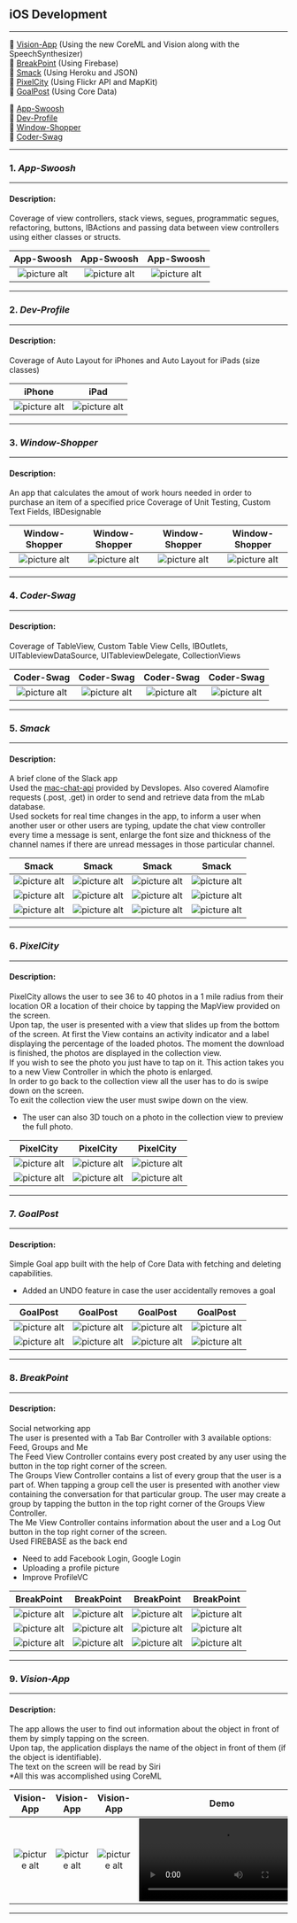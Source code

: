 ## iOS Development ##

- - - -

📌 [Vision-App](https://github.com/andrei-blaj/iOS#9-vision-app) (Using the new CoreML and Vision along with the SpeechSynthesizer) <br />
📌 [BreakPoint](https://github.com/andrei-blaj/iOS#8-breakpoint) (Using Firebase) <br />
📌 [Smack](https://github.com/andrei-blaj/iOS#5-smack) (Using Heroku and JSON) <br />
📌 [PixelCity](https://github.com/andrei-blaj/iOS#6-pixelcity) (Using Flickr API and MapKit) <br />
📌 [GoalPost](https://github.com/andrei-blaj/iOS#7-goalpost) (Using Core Data) <br />


📌 [App-Swoosh](https://github.com/andrei-blaj/iOS#1-app-swoosh) <br />
📌 [Dev-Profile](https://github.com/andrei-blaj/iOS#2-dev-profile) <br />
📌 [Window-Shopper](https://github.com/andrei-blaj/iOS#3-window-shopper) <br />
📌 [Coder-Swag](https://github.com/andrei-blaj/iOS#4-coder-swag) <br />

- - - -

### __1.__ _App-Swoosh_ ###

- - - -

#### Description: ####
Coverage of view controllers, stack views, segues, programmatic segues, refactoring, buttons, IBActions and passing data between view controllers using either classes or structs.  

App-Swoosh             	                           									                     		     | App-Swoosh                                                                                                                 | App-Swoosh
:-----------------------------------------------------------------------------------------------------------------------------------------------------------:|:-------------------------------------------------------------------------------------------------------------------------------------------------------------:|:-------------------------------------------------------------------------------------------------------------------------------------------------------------:
![picture alt](https://github.com/andrei-blaj/iOS/blob/master/iOS%2011%20&%20Swift%204/app-swoosh/Screenshots/1.png?raw=true "First screen") | ![picture alt](https://github.com/andrei-blaj/iOS/blob/master/iOS%2011%20&%20Swift%204/app-swoosh/Screenshots/2.png?raw=true "Second screen") | ![picture alt](https://github.com/andrei-blaj/iOS/blob/master/iOS%2011%20&%20Swift%204/app-swoosh/Screenshots/3.png?raw=true "Third screen")

- - - -

### __2.__ _Dev-Profile_ ###

- - - -

#### Description: ####
Coverage of Auto Layout for iPhones and Auto Layout for iPads (size classes)

iPhone	                           									                     		   	             | iPad
:-----------------------------------------------------------------------------------------------------------------------------------------------------------:|:-------------------------------------------------------------------------------------------------------------------------------------------------------------:
![picture alt](https://github.com/andrei-blaj/iOS/blob/master/iOS%2011%20&%20Swift%204/dev-profile/Screenshots/1.png?raw=true "First screen") | ![picture alt](https://github.com/andrei-blaj/iOS/blob/master/iOS%2011%20&%20Swift%204/dev-profile/Screenshots/2.png?raw=true "Second screen")

- - - -

### __3.__ _Window-Shopper_ ###

- - - -

#### Description: ####
An app that calculates the amout of work hours needed in order to purchase an item of a specified price
Coverage of Unit Testing, Custom Text Fields, IBDesignable

Window-Shopper                                                                                                                  | Window-Shopper                                                                                                                  | Window-Shopper                                                                                                                  | Window-Shopper
:-----------------------------------------------------------------------------------------------------------------------------------------------------------:|:-------------------------------------------------------------------------------------------------------------------------------------------------------------:|:-----------------------------------------------------------------------------------------------------------------------------------------------------------:|:-------------------------------------------------------------------------------------------------------------------------------------------------------------:
![picture alt](https://github.com/andrei-blaj/iOS/blob/master/iOS%2011%20&%20Swift%204/window-shopper/Screenshots/1.png?raw=true "First screen") | ![picture alt](https://github.com/andrei-blaj/iOS/blob/master/iOS%2011%20&%20Swift%204/window-shopper/Screenshots/2.png?raw=true "Second screen") | ![picture alt](https://github.com/andrei-blaj/iOS/blob/master/iOS%2011%20&%20Swift%204/window-shopper/Screenshots/3.png?raw=true "Third screen") | ![picture alt](https://github.com/andrei-blaj/iOS/blob/master/iOS%2011%20&%20Swift%204/window-shopper/Screenshots/4.png?raw=true "Fourth screen")

- - - -

### __4.__ _Coder-Swag_ ###

- - - -

#### Description: ####
Coverage of TableView, Custom Table View Cells, IBOutlets, UITableviewDataSource, UITableviewDelegate, CollectionViews

Coder-Swag                                                                                                                  | Coder-Swag                                                                                                                  | Coder-Swag                                                                                                                  | Coder-Swag
:-----------------------------------------------------------------------------------------------------------------------------------------------------------:|:-------------------------------------------------------------------------------------------------------------------------------------------------------------:|:-----------------------------------------------------------------------------------------------------------------------------------------------------------:|:-------------------------------------------------------------------------------------------------------------------------------------------------------------:
![picture alt](https://github.com/andrei-blaj/iOS/blob/master/iOS%2011%20&%20Swift%204/coder-swag/Screenshots/1.png?raw=true "First screen") | ![picture alt](https://github.com/andrei-blaj/iOS/blob/master/iOS%2011%20&%20Swift%204/coder-swag/Screenshots/2.png?raw=true "Second screen") | ![picture alt](https://github.com/andrei-blaj/iOS/blob/master/iOS%2011%20&%20Swift%204/coder-swag/Screenshots/3.png?raw=true "Third screen") | ![picture alt](https://github.com/andrei-blaj/iOS/blob/master/iOS%2011%20&%20Swift%204/coder-swag/Screenshots/4.png?raw=true "Fourth screen")

- - - -

### __5.__ _Smack_ ###

- - - -

#### Description: ####
A brief clone of the Slack app <br />
Used the [mac-chat-api](https://github.com/devslopes/mac-chat-api) provided by Devslopes. Also covered Alamofire requests (.post, .get) in order to send and retrieve data from the mLab database. <br />
Used sockets for real time changes in the app, to inform a user when another user or other users are typing, update the chat view controller every time a message is sent, enlarge the font size and thickness of the channel names if there are unread messages in those particular channel. <br />

Smack                                                                                                                  | Smack                                                                                                                  | Smack                                                                                                                 | Smack
:-----------------------------------------------------------------------------------------------------------------------------------------------------------:|:-------------------------------------------------------------------------------------------------------------------------------------------------------------:|:-----------------------------------------------------------------------------------------------------------------------------------------------------------:|:-------------------------------------------------------------------------------------------------------------------------------------------------------------:
![picture alt](https://github.com/andrei-blaj/iOS/blob/master/iOS%2011%20&%20Swift%204/Smack/Screenshots/1.png?raw=true "First screen") | ![picture alt](https://github.com/andrei-blaj/iOS/blob/master/iOS%2011%20&%20Swift%204/Smack/Screenshots/2.png?raw=true "Second screen") | ![picture alt](https://github.com/andrei-blaj/iOS/blob/master/iOS%2011%20&%20Swift%204/Smack/Screenshots/3.png?raw=true "First screen") | ![picture alt](https://github.com/andrei-blaj/iOS/blob/master/iOS%2011%20&%20Swift%204/Smack/Screenshots/4.png?raw=true "Second screen")
![picture alt](https://github.com/andrei-blaj/iOS/blob/master/iOS%2011%20&%20Swift%204/Smack/Screenshots/5.png?raw=true "First screen") | ![picture alt](https://github.com/andrei-blaj/iOS/blob/master/iOS%2011%20&%20Swift%204/Smack/Screenshots/6.png?raw=true "Second screen") | ![picture alt](https://github.com/andrei-blaj/iOS/blob/master/iOS%2011%20&%20Swift%204/Smack/Screenshots/7.png?raw=true "First screen") | ![picture alt](https://github.com/andrei-blaj/iOS/blob/master/iOS%2011%20&%20Swift%204/Smack/Screenshots/8.png?raw=true "Second screen")
![picture alt](https://github.com/andrei-blaj/iOS/blob/master/iOS%2011%20&%20Swift%204/Smack/Screenshots/9.png?raw=true "First screen") | ![picture alt](https://github.com/andrei-blaj/iOS/blob/master/iOS%2011%20&%20Swift%204/Smack/Screenshots/10.png?raw=true "Second screen") | ![picture alt](https://github.com/andrei-blaj/iOS/blob/master/iOS%2011%20&%20Swift%204/Smack/Screenshots/11.png?raw=true "First screen") | ![picture alt](https://github.com/andrei-blaj/iOS/blob/master/iOS%2011%20&%20Swift%204/Smack/Screenshots/12.png?raw=true "Second screen")

- - - -

### __6.__ _PixelCity_ ###

- - - -

#### Description: ####
PixelCity allows the user to see 36 to 40 photos in a 1 mile radius from their location OR a location of their choice by tapping the MapView provided on the screen. <br />
Upon tap, the user is presented with a view that slides up from the bottom of the screen. At first the View contains an activity indicator and a label displaying the percentage of the loaded photos. The moment the download is finished, the photos are displayed in the collection view. <br />
If you wish to see the photo you just have to tap on it. This action takes you to a new View Controller in which the photo is enlarged. <br />
In order to go back to the collection view all the user has to do is swipe down on the screen. <br />
To exit the collection view the user must swipe down on the view. <br />
* The user can also 3D touch on a photo in the collection view to preview the full photo.

PixelCity                                                                                                                 | PixelCity                                                                                                                 | PixelCity
:-----------------------------------------------------------------------------------------------------------------------------------------------------------:|:-------------------------------------------------------------------------------------------------------------------------------------------------------------:|:-------------------------------------------------------------------------------------------------------------------------------------------------------------:
![picture alt](https://github.com/andrei-blaj/iOS/blob/master/iOS%2011%20&%20Swift%204/PixelCity/Screenshots/1.PNG?raw=true "First screen") | ![picture alt](https://github.com/andrei-blaj/iOS/blob/master/iOS%2011%20&%20Swift%204/PixelCity/Screenshots/2.PNG?raw=true "Second screen") | ![picture alt](https://github.com/andrei-blaj/iOS/blob/master/iOS%2011%20&%20Swift%204/PixelCity/Screenshots/3.PNG?raw=true "First screen")
![picture alt](https://github.com/andrei-blaj/iOS/blob/master/iOS%2011%20&%20Swift%204/PixelCity/Screenshots/4.PNG?raw=true "Second screen") | ![picture alt](https://github.com/andrei-blaj/iOS/blob/master/iOS%2011%20&%20Swift%204/PixelCity/Screenshots/5.PNG?raw=true "First screen") | ![picture alt](https://github.com/andrei-blaj/iOS/blob/master/iOS%2011%20&%20Swift%204/PixelCity/Screenshots/6.PNG?raw=true "Second screen")

- - - -

### __7.__ _GoalPost_ ###

- - - -

#### Description: ####
Simple Goal app built with the help of Core Data with fetching and deleting capabilities. <br />
* Added an UNDO feature in case the user accidentally removes a goal  

GoalPost                                                                                                                  | GoalPost                                                                                                                 | GoalPost                                                                                                                  | GoalPost
:-----------------------------------------------------------------------------------------------------------------------------------------------------------:|:-------------------------------------------------------------------------------------------------------------------------------------------------------------:|:-----------------------------------------------------------------------------------------------------------------------------------------------------------:|:-------------------------------------------------------------------------------------------------------------------------------------------------------------:
![picture alt](https://github.com/andrei-blaj/iOS/blob/master/iOS%2011%20&%20Swift%204/GoalPost/Screenshots/1.PNG?raw=true "First screen") | ![picture alt](https://github.com/andrei-blaj/iOS/blob/master/iOS%2011%20&%20Swift%204/GoalPost/Screenshots/2.PNG?raw=true "Second screen") | ![picture alt](https://github.com/andrei-blaj/iOS/blob/master/iOS%2011%20&%20Swift%204/GoalPost/Screenshots/3.PNG?raw=true "First screen") | ![picture alt](https://github.com/andrei-blaj/iOS/blob/master/iOS%2011%20&%20Swift%204/GoalPost/Screenshots/4.PNG?raw=true "Second screen")
![picture alt](https://github.com/andrei-blaj/iOS/blob/master/iOS%2011%20&%20Swift%204/GoalPost/Screenshots/5.PNG?raw=true "First screen") | ![picture alt](https://github.com/andrei-blaj/iOS/blob/master/iOS%2011%20&%20Swift%204/GoalPost/Screenshots/6.PNG?raw=true "Second screen") | ![picture alt](https://github.com/andrei-blaj/iOS/blob/master/iOS%2011%20&%20Swift%204/GoalPost/Screenshots/7.PNG?raw=true "First screen") | ![picture alt](https://github.com/andrei-blaj/iOS/blob/master/iOS%2011%20&%20Swift%204/GoalPost/Screenshots/8.PNG?raw=true "Second screen")

- - - -

### __8.__ _BreakPoint_ ###

- - - -

#### Description: ####
Social networking app <br />
The user is presented with a Tab Bar Controller with 3 available options: Feed, Groups and Me <br />
The Feed View Controller contains every post created by any user using the button in the top right corner of the screen. <br />
The Groups View Controller contains a list of every group that the user is a part of. When tapping a group cell the user is presented with another view containing the conversation for that particular group. The user may create a group by tapping the button in the top right corner of the Groups View Controller.<br />
The Me View Controller contains information about the user and a Log Out button in the top right corner of the screen. <br />
Used FIREBASE as the back end <br />
* Need to add Facebook Login, Google Login
* Uploading a profile picture
* Improve ProfileVC

BreakPoint                                                                                                                 | BreakPoint                                                                                                                  | BreakPoint                                                                                                                  | BreakPoint
:-----------------------------------------------------------------------------------------------------------------------------------------------------------:|:-------------------------------------------------------------------------------------------------------------------------------------------------------------:|:-----------------------------------------------------------------------------------------------------------------------------------------------------------:|:-------------------------------------------------------------------------------------------------------------------------------------------------------------:
![picture alt](https://github.com/andrei-blaj/iOS/blob/master/iOS%2011%20&%20Swift%204/breakPoint/Screenshots/1.PNG?raw=true "First screen") | ![picture alt](https://github.com/andrei-blaj/iOS/blob/master/iOS%2011%20&%20Swift%204/breakPoint/Screenshots/2.PNG?raw=true "Second screen") | ![picture alt](https://github.com/andrei-blaj/iOS/blob/master/iOS%2011%20&%20Swift%204/breakPoint/Screenshots/3.PNG?raw=true "First screen") | ![picture alt](https://github.com/andrei-blaj/iOS/blob/master/iOS%2011%20&%20Swift%204/breakPoint/Screenshots/4.PNG?raw=true "Second screen")
![picture alt](https://github.com/andrei-blaj/iOS/blob/master/iOS%2011%20&%20Swift%204/breakPoint/Screenshots/5.PNG?raw=true "First screen") | ![picture alt](https://github.com/andrei-blaj/iOS/blob/master/iOS%2011%20&%20Swift%204/breakPoint/Screenshots/6.PNG?raw=true "Second screen") | ![picture alt](https://github.com/andrei-blaj/iOS/blob/master/iOS%2011%20&%20Swift%204/breakPoint/Screenshots/7.PNG?raw=true "First screen") | ![picture alt](https://github.com/andrei-blaj/iOS/blob/master/iOS%2011%20&%20Swift%204/breakPoint/Screenshots/8.PNG?raw=true "Second screen")
![picture alt](https://github.com/andrei-blaj/iOS/blob/master/iOS%2011%20&%20Swift%204/breakPoint/Screenshots/9.PNG?raw=true "First screen") | ![picture alt](https://github.com/andrei-blaj/iOS/blob/master/iOS%2011%20&%20Swift%204/breakPoint/Screenshots/10.PNG?raw=true "Second screen") | ![picture alt](https://github.com/andrei-blaj/iOS/blob/master/iOS%2011%20&%20Swift%204/breakPoint/Screenshots/11.PNG?raw=true "First screen") | ![picture alt](https://github.com/andrei-blaj/iOS/blob/master/iOS%2011%20&%20Swift%204/breakPoint/Screenshots/12.PNG?raw=true "Second screen")

- - - -

### __9.__ _Vision-App_ ###

- - - -

#### Description: ####
The app allows the user to find out information about the object in front of them by simply tapping on the screen. <br />
Upon tap, the application displays the name of the object in front of them (if the object is identifiable). <br />
The text on the screen will be read by Siri <br />
*All this was accomplished using CoreML

Vision-App                                                                                                                 | Vision-App                                                                                                                | Vision-App                                                                                                                 | Demo
:-----------------------------------------------------------------------------------------------------------------------------------------------------------:|:-------------------------------------------------------------------------------------------------------------------------------------------------------------:|:-----------------------------------------------------------------------------------------------------------------------------------------------------------:|:-------------------------------------------------------------------------------------------------------------------------------------------------------------:
![picture alt](https://github.com/andrei-blaj/iOS/blob/master/iOS%2011%20&%20Swift%204/Vision-App/Screenshots/1.PNG?raw=true "First screen") | ![picture alt](https://github.com/andrei-blaj/iOS/blob/master/iOS%2011%20&%20Swift%204/Vision-App/Screenshots/2.PNG?raw=true "Second screen") | ![picture alt](https://github.com/andrei-blaj/iOS/blob/master/iOS%2011%20&%20Swift%204/Vision-App/Screenshots/3.PNG?raw=true "First screen") | ![picture alt](https://github.com/andrei-blaj/iOS/blob/master/iOS%2011%20&%20Swift%204/Vision-App/Demo/demo.mp4?raw=true "Second screen")

- - - -
